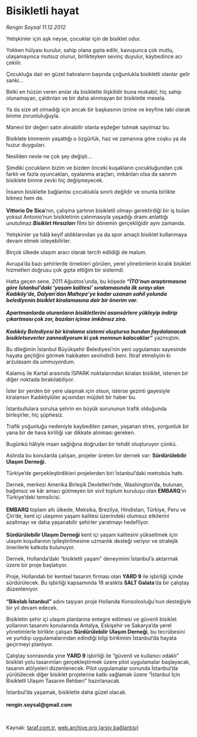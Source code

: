 # Bisikletli hayat

*Rengin Soysal 11.12.2012*

<div class="yazi"><p>Yetişkinler için aşk neyse, çocuklar için de bisiklet odur.</p>
<p>Yokken hülyası kurulur, sahip olana gıpta edilir, kavuşunca çok mutlu, ulaşamayınca mutsuz olunur, birlikteyken sevinç duyulur, kaybedince acı çekilir.</p>
<p>Çocukluğa dair en güzel hatıraların başında çoğunlukla bisikletli olanlar gelir sanki...</p>
<p>Belki en hüzün veren anılar da bisikletle ilişkilidir buna mukabil; hiç sahip olunamayan, çaldırılan ve bir daha alınmayan bir bisikletle mesela.</p>
<p>Ya da size ait olmadığı için ancak bir başkasının iznine ve keyfine tabi olarak binme zorunluluğuyla. </p>
<p>Manevi bir değeri satın alınabilir olanla eşdeğer tutmak sayılmaz bu.</p>
<p>Bisiklete binmenin yaşattığı o özgürlük, haz ve zamanına göre coşku ya da huzur duyguları.</p>
<p>Nesilden nesle ne çok şey değişti...</p>
<p>Şimdiki çocukların bizim ve bizden önceki kuşakların çocukluğundan çok farklı ve fazla oyuncakları, oyalanma araçları, imkânları olsa da sanırım bisiklete binme zevki hiç değişmeyecek.</p>
<p>İnsanın bisikletle bağlantısı çocuklukla sınırlı değildir ve onunla birlikte bitmez hem de.<br/><br/><b>Vittorio De Sica</b>’nın, çalışma şartının bisikletli olmayı gerektirdiği bir iş bulan yoksul Antonio’nun bisikletinin çalınmasıyla yaşadığı dramı anlattığı unutulmaz <b><i>Bisiklet Hırsızları</i></b> filmi bir dönemin gerçekliğidir aynı zamanda.</p>
<p>Yetişkinler ya hâlâ keyif aldıklarından ya da spor amaçlı bisiklet kullanmaya devam etmek isteyebilirler.</p>
<p>Birçok ülkede ulaşım aracı olarak tercih edildiği de malum. </p>
<p>Avrupa’da bazı şehirlerde örnekleri görülen, yerel yönetimlerin kiralık bisiklet hizmetleri doğrusu çok gıpta ettiğim bir sistemdi.</p>
<p>Hatta geçen sene, 2011 Ağustos’unda, bu köşede <b><i>“İTO’nun araştırmasına göre İstanbul’daki ‘yaşam kalitesi’ sıralamasında ilk sırayı alan Kadıköy’de, Dalyan’dan Maltepe’ye kadar uzanan sahil yolunda belediyenin bisiklet kiralamasına dair bir önerim var.<br/><br/></i></b><b><i>Apartmanlarda oturanların bisikletlerini asansörlere yükleyip indirip çıkartması çok zor, bazıları içinse imkânsız zira.<br/><br/></i></b><b><i>Kadıköy Belediyesi bir kiralama sistemi oluştursa bundan faydalanacak bisikletseverler zannediyorum ki çok memnun kalacaklar”</i></b> yazmıştım.</p>
<p>Bu dileğimin İstanbul Büyükşehir Belediyesi’nin yeni uygulaması sayesinde hayata geçtiğini görmek hakikaten sevindirdi beni. İtiraf etmeliyim ki arzulasam da ummuyordum.</p>
<p>Kalamış ile Kartal arasında İSPARK noktalarından kiralan bisiklet, istenen bir diğer noktada bırakılabiliyor.</p>
<p>İster bir yerden bir yere ulaşmak için olsun, isterse gezinti gayesiyle kiralansın Kadıköylüler açısından müjdeli bir haber bu.</p>
<p>İstanbullulara sorulsa şehrin en büyük sorununun trafik olduğunda birleşirler, hiç şüphesiz.</p>
<p>Trafik yoğunluğu nedeniyle kaybedilen zaman, yaşanan stres, yorgunluk bir yana bir de hava kirliliği var dikkate alınması gereken.</p>
<p>Bugünkü hâliyle insan sağlığına doğrudan bir tehdit oluşturuyor çünkü.</p>
<p>Aslında bu konularda çalışan, projeler üreten bir dernek var: <b>Sürdürülebilir Ulaşım Derneği.</b></p>
<p>Türkiye’de gerçekleştirdikleri projelerden biri İstanbul’daki metrobüs hattı.</p>
<p>Dernek, merkezi Amerika Birleşik Devletleri’nde, Washington’da, bulunan, bağımsız ve kâr amacı gütmeyen bir sivil toplum kuruluşu olan <b>EMBARQ</b>’ın Türkiye’deki temsilcisi.<br/><br/><b>EMBARQ </b>toplam altı ülkede, Meksika, Brezilya, Hindistan, Türkiye, Peru ve Çin’de, kent içi ulaşımın yaşam kalitesi üzerindeki olumsuz etkilerini azaltmayı ve daha yaşanabilir şehirler yaratmayı hedefliyor.<br/><br/><b>Sürdürülebilir Ulaşım Derneği</b> kent içi yaşam kalitesini yükseltmek için ulaşım koşullarının iyileştirilmesine uzmanlık desteği veriyor ve stratejik önerilerle katkıda bulunuyor.</p>
<p>Dernek, Hollanda’daki “bisikletli yaşam” deneyimini İstanbul’a aktarmak üzere bir proje başlatıyor.</p>
<p>Proje, Hollandalı bir kentsel tasarım firması olan <b>YARD 9</b> ile işbirliği içinde sürdürülecek. Bu işbirliği kapsamında 18 aralıkta <b>SALT Galata</b>’da bir çalıştay düzenleniyor.<br/><br/><b>“Bikelab İstanbul”</b> adını taşıyan proje Hollanda Konsolosluğu’nun desteğiyle bir yıl devam edecek.</p>
<p>Bisikletin şehir içi ulaşım planlarına entegre edilmesi ve güvenli bisiklet yollarının tasarımı konularında Antalya, Eskişehir ve Sakarya’da yerel yönetimlerle birlikte çalışan <b>Sürdürülebilir Ulaşım Derneği</b>, bu tecrübesini ve yurtdışı uygulamalarından edindiği bilgi birikimini İstanbul’da hayata geçirmeyi planlıyor.</p>
<p>Çalıştay sonrasında yine <b>YARD 9</b> işbirliği ile “güvenli ve kullanıcı odaklı” bisiklet yolu tasarımları gerçekleştirmek üzere pilot uygulamalar başlayacak, tasarım atölyeleri düzenlenecek. Pilot uygulamalar sonunda İstanbul’da yürütülecek diğer bisiklet projelerine katkı sağlamak üzere “İstanbul İçin Bisikletli Ulaşım Tasarım Rehberi” hazırlanacak. </p>
<p>İstanbul’da yaşamak, bisikletle daha güzel olacak.<br/><br/><b>rengin.soysal@gmail.com</b></p>
<p> </p>
</div>

Kaynak: [taraf.com.tr](http://www.taraf.com.tr:80/rengin-soysal/makale-bisikletli-hayat.htm), [web.archive.org (arşiv bağlantısı)](http://web.archive.org/web/20131224165627/http://www.taraf.com.tr:80/rengin-soysal/makale-bisikletli-hayat.htm)
